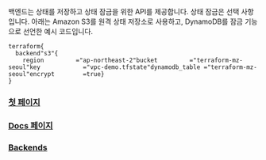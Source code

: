 백엔드는 상태를 저장하고 상태 잠금을 위한 API를 제공합니다. 상태 잠금은 선택 사항입니다.
아래는 Amazon S3를 원격 상태 저장소로 사용하고, DynamoDB를 잠금 기능으로 선언한 예시 코드입니다.

```hcl
terraform{
  backend"s3"{
    region         ="ap-northeast-2"bucket         ="terraform-mz-seoul"key            ="vpc-demo.tfstate"dynamodb_table ="terraform-mz-seoul"encrypt        =true}
}
```

### [첫 페이지](https://github.com/EstebanHan/Terraform-Workshop)

### [Docs 페이지](https://github.com/EstebanHan/Terraform-Workshop/tree/main/DOCS/01_Configuration_Language)

### [Backends](https://github.com/EstebanHan/Terraform-Workshop/tree/main/DOCS/07_Backends)